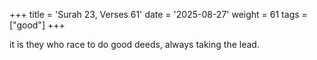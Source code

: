 +++
title = 'Surah 23, Verses 61'
date = '2025-08-27'
weight = 61
tags = ["good"]
+++

it is they who race to do good deeds, always taking the lead.